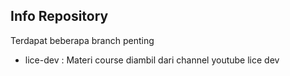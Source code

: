## Info Repository
Terdapat beberapa branch penting
- lice-dev : Materi course diambil dari channel youtube lice dev